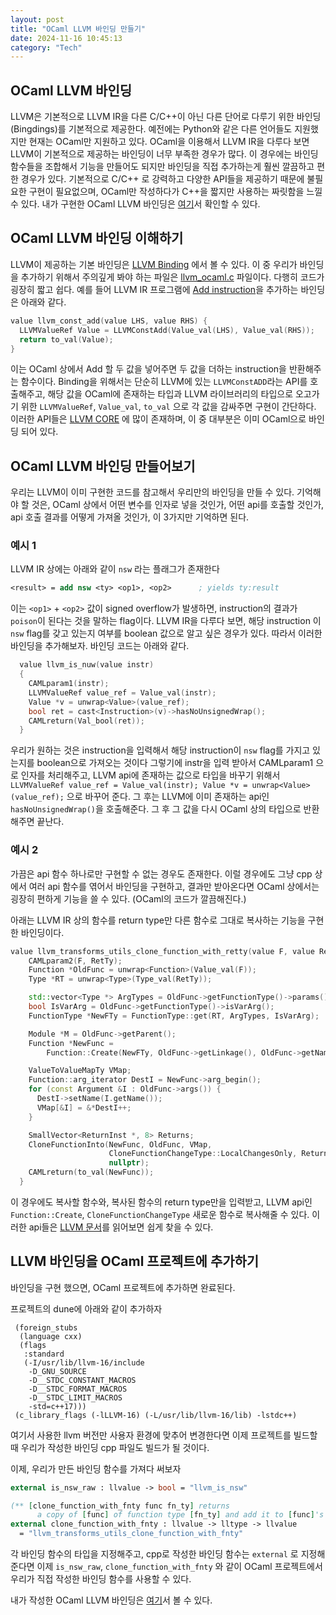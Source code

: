 ```yaml
---
layout: post
title: "OCaml LLVM 바인딩 만들기"
date: 2024-11-16 10:45:13
category: "Tech"
---
```


## OCaml LLVM 바인딩
LLVM은 기본적으로 LLVM IR을 다른 C/C++이 아닌 다른 단어로 다루기 위한 바인딩(Bingdings)를 기본적으로 제공한다.
예전에는 Python와 같은 다른 언어들도 지원했지만 현재는 OCaml만 지원하고 있다.
OCaml을 이용해서 LLVM IR을 다루다 보면 LLVM이 기본적으로 제공하는 바인딩이 너무 부족한 경우가 많다.
이 경우에는 바인딩 함수들을 조합해서 기능을 만들어도 되지만 바인딩을 직접 추가하는게 훨씬 깔끔하고 편한 경우가 있다. 기본적으로 C/C++ 로 강력하고 다양한 API들을 제공하기 때문에 불필요한 구현이 필요없으며, OCaml만 작성하다가 C++을 짧지만 사용하는 짜릿함을 느낄 수 있다. 내가 구현한 OCaml LLVM 바인딩은 [여기](https://github.com/doit-man/ocaml-llvm-binding)서 확인할 수 있다.

## OCaml LLVM 바인딩 이해하기  
LLVM이 제공하는 기본 바인딩은 [LLVM Binding](https://github.com/llvm/llvm-project/tree/main/llvm/bindings) 에서 볼 수 있다. 이 중 우리가 바인딩을 추가하기 위해서 주의깊게 봐야 하는 파일은 [llvm_ocaml.c](https://github.com/llvm/llvm-project/blob/main/llvm/bindings/ocaml/llvm/llvm_ocaml.c) 파일이다. 다행히 코드가 굉장히 짧고 쉽다. 예를 들어 LLVM IR 프로그램에 [Add instruction](https://llvm.org/docs/LangRef.html#add-instruction)을 추가하는 바인딩은 아래와 같다.

```c
value llvm_const_add(value LHS, value RHS) {
  LLVMValueRef Value = LLVMConstAdd(Value_val(LHS), Value_val(RHS));
  return to_val(Value);
}
```
이는 OCaml 상에서 Add 할 두 값을 넣어주면 두 값을 더하는 instruction을 반환해주는 함수이다. Binding을 위해서는 단순히 LLVM에 있는 `LLVMConstADD`라는 API를 호출해주고, 해당 값을 OCaml에 존재하는 타입과 LLVM 라이브러리의 타입으로 오고가기 위한 `LLVMValueRef`, `Value_val`, `to_val` 으로 각 값을 감싸주면 구현이 간단하다. 이러한 API들은 [LLVM CORE](https://llvm.org/doxygen/group__LLVMCCore.html) 에 많이 존재하며, 이 중 대부분은 이미 OCaml으로 바인딩 되어 있다.

## OCaml LLVM 바인딩 만들어보기
우리는 LLVM이 이미 구현한 코드를 참고해서 우리만의 바인딩을 만들 수 있다. 기억해야 할 것은, OCaml 상에서 어떤 변수를 인자로 넣을 것인가, 어떤 api를 호출할 것인가, api 호출 결과를 어떻게 가져올 것인가, 이 3가지만 기억하면 된다.

### 예시 1
LLVM IR 상에는 아래와 같이 `nsw` 라는 플래그가 존재한다
```llvm
<result> = add nsw <ty> <op1>, <op2>      ; yields ty:result
``` 
이는 `<op1>` + `<op2>` 값이 signed overflow가 발생하면, instruction의 결과가 `poison`이 된다는 것을 말하는 flag이다. LLVM IR을 다루다 보면, 해당 instruction 이 `nsw` flag를 갖고 있는지 여부를 boolean 값으로 알고 싶은 경우가 있다. 따라서 이러한 바인딩을 추가해보자. 바인딩 코드는 아래와 같다.
```cpp
  value llvm_is_nuw(value instr)
  {
    CAMLparam1(instr);
    LLVMValueRef value_ref = Value_val(instr);
    Value *v = unwrap<Value>(value_ref);
    bool ret = cast<Instruction>(v)->hasNoUnsignedWrap();
    CAMLreturn(Val_bool(ret));
  }
```
우리가 원하는 것은 instruction을 입력해서 해당 instruction이 `nsw` flag를 가지고 있는지를 boolean으로 가져오는 것이다 그렇기에 instr을 입력 받아서 CAMLparam1 으로 인자를 처리해주고, LLVM api에 존재하는 값으로 타입을 바꾸기 위해서 ` LLVMValueRef value_ref = Value_val(instr); Value *v = unwrap<Value>(value_ref);` 으로 바꾸어 준다. 그 후는 LLVM에 이미 존재하는 api인 `hasNoUnsignedWrap()`을 호출해준다. 그 후 그 값을 다시 OCaml 상의 타입으로 반환해주면 끝난다.

### 예시 2
가끔은 api 함수 하나로만 구현할 수 없는 경우도 존재한다. 이럴 경우에도 그냥 cpp 상에서 여러 api 함수를 엮어서 바인딩을 구현하고, 결과만 받아온다면 OCaml 상에서는 굉장히 편하게 기능을 쓸 수 있다. (OCaml의 코드가 깔끔해진다.)

아래는 LLVM IR 상의 함수를 return type만 다른 함수로 그대로 복사하는 기능을 구현한 바인딩이다.
```cpp 
value llvm_transforms_utils_clone_function_with_retty(value F, value RetTy) {
    CAMLparam2(F, RetTy);
    Function *OldFunc = unwrap<Function>(Value_val(F));
    Type *RT = unwrap<Type>(Type_val(RetTy));

    std::vector<Type *> ArgTypes = OldFunc->getFunctionType()->params();
    bool IsVarArg = OldFunc->getFunctionType()->isVarArg();
    FunctionType *NewFTy = FunctionType::get(RT, ArgTypes, IsVarArg);

    Module *M = OldFunc->getParent();
    Function *NewFunc =
        Function::Create(NewFTy, OldFunc->getLinkage(), OldFunc->getName(), M);

    ValueToValueMapTy VMap;
    Function::arg_iterator DestI = NewFunc->arg_begin();
    for (const Argument &I : OldFunc->args()) {
      DestI->setName(I.getName());
      VMap[&I] = &*DestI++;
    }

    SmallVector<ReturnInst *, 8> Returns;
    CloneFunctionInto(NewFunc, OldFunc, VMap,
                      CloneFunctionChangeType::LocalChangesOnly, Returns, "",
                      nullptr);
    CAMLreturn(to_val(NewFunc));
  }
```
이 경우에도 복사할 함수와, 복사된 함수의 return type만을 입력받고, LLVM api인 `Function::Create`, `CloneFunctionChangeType` 새로운 함수로 복사해줄 수 있다. 이러한 api들은 [LLVM 문서](https://llvm.org/doxygen/Cloning_8h.html)를 읽어보면 쉽게 찾을 수 있다. 

## LLVM 바인딩을 OCaml 프로젝트에 추가하기
바인딩을 구현 했으면, OCaml 프로젝트에 추가하면 완료된다.

프로젝트의 dune에 아래와 같이 추가하자
```
 (foreign_stubs
  (language cxx)
  (flags
   :standard
   (-I/usr/lib/llvm-16/include
    -D_GNU_SOURCE
    -D__STDC_CONSTANT_MACROS
    -D__STDC_FORMAT_MACROS
    -D__STDC_LIMIT_MACROS
    -std=c++17)))
 (c_library_flags (-lLLVM-16) (-L/usr/lib/llvm-16/lib) -lstdc++)
 ```
여기서 사용한 llvm 버전만 사용자 환경에 맞추어 변경한다면 이제 프로젝트를 빌드할 때 우리가 작성한 바인딩 cpp 파일도 빌드가 될 것이다.
 
이제, 우리가 만든 바인딩 함수를 가져다 써보자
```ocaml
external is_nsw_raw : llvalue -> bool = "llvm_is_nsw"

(** [clone_function_with_fnty func fn_ty] returns
      a copy of [func] of function type [fn_ty] and add it to [func]'s module *)
external clone_function_with_fnty : llvalue -> lltype -> llvalue
  = "llvm_transforms_utils_clone_function_with_fnty"

```
각 바인딩 함수의 타입을 지정해주고, cpp로 작성한 바인딩 함수는 `external` 로 지정해준다면 이제 `is_nsw_raw`,  `clone_function_with_fnty` 와 같이 OCaml 프로젝트에서 우리가 직접 작성한 바인딩 함수를 사용할 수 있다.

내가 작성한 OCaml LLVM 바인딩은 [여기](https://github.com/doit-man/ocaml-llvm-binding)서 볼 수 있다.